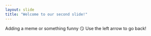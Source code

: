 ```yaml
---
layout: slide
title: "Welcome to our second slide!"
---
```

Adding a meme or something funny :smirk:
Use the left arrow to go back!
